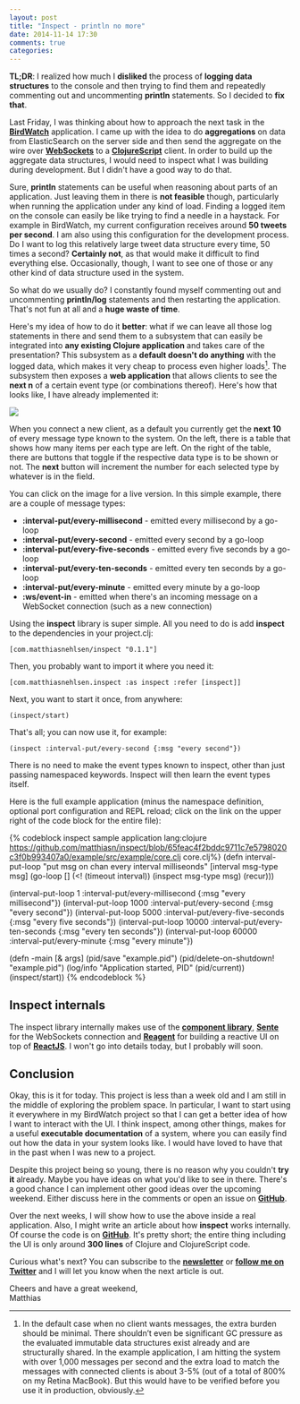 ```yaml
---
layout: post
title: "Inspect - println no more"
date: 2014-11-14 17:30
comments: true
categories: 
---
```

**TL;DR**: I realized how much I **disliked** the process of **logging data structures** to the console and then trying to find them and repeatedly commenting out and uncommenting **println** statements. So I decided to **fix that**.

<!-- more -->

Last Friday, I was thinking about how to approach the next task in the **[BirdWatch](https://github.com/matthiasn/BirdWatch)** application. I came up with the idea to do **aggregations** on data from ElasticSearch on the server side and then send the aggregate on the wire over **[WebSockets](http://en.wikipedia.org/wiki/WebSocket)** to a **[ClojureScript](https://github.com/clojure/clojurescript)** client. In order to build up the aggregate data structures, I would need to inspect what I was building during development. But I didn't have a good way to do that.

Sure, **println** statements can be useful when reasoning about parts of an application. Just leaving them in there is **not feasible** though, particularly when running the application under any kind of load. Finding a logged item on the console can easily be like trying to find a needle in a haystack. For example in BirdWatch, my current configuration receives around **50 tweets per second**. I am also using this configuration for the development process. Do I want to log this relatively large tweet data structure every time, 50 times a second? **Certainly not**, as that would make it difficult to find everything else. Occasionally, though, I want to see one of those or any other kind of data structure used in the system.

So what do we usually do? I constantly found myself commenting out and uncommenting **println/log** statements and then restarting the application. That's not fun at all and a **huge waste of time**.

Here's my idea of how to do it **better**: what if we can leave all those log statements in there and send them to a subsystem that can easily be integrated into **any existing Clojure application** and takes care of the presentation? This subsystem as a **default doesn't do anything** with the logged data, which makes it very cheap to process even higher loads[^1]. The subsystem then exposes a **web application** that allows clients to see the **next n** of a certain event type (or combinations thereof). Here's how that looks like, I have already implemented it:

<a href="http://inspect.matthiasnehlsen.com" target="_blank"><img src="/images/inspect1.png" /></a>

When you connect a new client, as a default you currently get the **next 10** of every message type known to the system. On the left, there is a table that shows how many items per each type are left. On the right of the table, there are buttons that toggle if the respective data type is to be shown or not. The **next** button will increment the number for each selected type by whatever is in the field.

You can click on the image for a live version. In this simple example, there are a couple of message types:

* **:interval-put/every-millisecond** - emitted every millisecond by a go-loop
* **:interval-put/every-second** - emitted every second by a go-loop
* **:interval-put/every-five-seconds** - emitted every five seconds by a go-loop
* **:interval-put/every-ten-seconds** - emitted every ten seconds by a go-loop
* **:interval-put/every-minute** - emitted every minute by a go-loop
* **:ws/event-in** - emitted when there's an incoming message on a WebSocket connection (such as a new connection)

Using the **inspect** library is super simple. All you need to do is add **inspect** to the dependencies in your project.clj:

    [com.matthiasnehlsen/inspect "0.1.1"]

Then, you probably want to import it where you need it:

    [com.matthiasnehlsen.inspect :as inspect :refer [inspect]]

Next, you want to start it once, from anywhere:

    (inspect/start)

That's all; you can now use it, for example:

    (inspect :interval-put/every-second {:msg "every second"})

There is no need to make the event types known to inspect, other than just passing namespaced keywords. Inspect will then learn the event types itself.

Here is the full example application (minus the namespace definition, optional port configuration and REPL reload; click on the link on the upper right of the code block for the entire file):

{% codeblock inspect sample application lang:clojure https://github.com/matthiasn/inspect/blob/65feac4f2bddc9711c7e5798020c3f0b993407a0/example/src/example/core.clj core.clj%}
(defn interval-put-loop
  "put msg on chan every interval milliseonds"
  [interval msg-type msg]
  (go-loop [] (<! (timeout interval)) (inspect msg-type msg) (recur)))

(interval-put-loop     1 :interval-put/every-millisecond {:msg "every millisecond"})
(interval-put-loop  1000 :interval-put/every-second {:msg "every second"})
(interval-put-loop  5000 :interval-put/every-five-seconds {:msg "every five seconds"})
(interval-put-loop 10000 :interval-put/every-ten-seconds {:msg "every ten seconds"})
(interval-put-loop 60000 :interval-put/every-minute {:msg "every minute"})

(defn -main [& args]
  (pid/save "example.pid")
  (pid/delete-on-shutdown! "example.pid")
  (log/info "Application started, PID" (pid/current))
  (inspect/start))
{% endcodeblock %}

## Inspect internals
The inspect library internally makes use of the **[component library](https://github.com/stuartsierra/component)**, **[Sente](https://github.com/ptaoussanis/sente)** for the WebSockets connection and **[Reagent](https://github.com/reagent-project/reagent)** for building a reactive UI on top of **[ReactJS](http://facebook.github.io/react/)**. I won't go into details today, but I probably will soon.

## Conclusion
Okay, this is it for today. This project is less than a week old and I am still in the middle of exploring the problem space. In particular, I want to start using it everywhere in my BirdWatch project so that I can get a better idea of how I want to interact with the UI. I think inspect, among other things, makes for a useful **executable documentation** of a system, where you can easily find out how the data in your system looks like. I would have loved to have that in the past when I was new to a project.

Despite this project being so young, there is no reason why you couldn't **try it** already. Maybe you have ideas on what you'd like to see in there. There's a good chance I can implement other good ideas over the upcoming weekend. Either discuss here in the comments or open an issue on **[GitHub](https://github.com/matthiasn/inspect)**.

Over the next weeks, I will show how to use the above inside a real application. Also, I might write an article about how **inspect** works internally. Of course the code is on **[GitHub](https://github.com/matthiasn/inspect)**. It's pretty short; the entire thing including the UI is only around **300 lines** of Clojure and ClojureScript code.

Curious what's next? You can subscribe to the <a href="http://eepurl.com/y0HWv" target="_blank"><strong>newsletter</strong></a> or **[follow me on Twitter](https://twitter.com/matthiasnehlsen)** and I will let you know when the next article is out.

Cheers and have a great weekend,<br>
Matthias

[^1]: In the default case when no client wants messages, the extra burden should be minimal. There shouldn’t even be significant GC pressure as the evaluated immutable data structures exist already and are structurally shared. In the example application, I am hitting the system with over 1,000 messages per second and the extra load to match the messages with connected clients is about 3-5% (out of a total of 800% on my Retina MacBook). But this would have to be verified before you use it in production, obviously.
